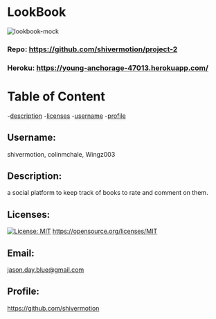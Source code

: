 # LookBook

![lookbook-mock](https://user-images.githubusercontent.com/75548830/148240330-a43a3853-cde8-470f-b303-7cd266bebedd.png)
### Repo: https://github.com/shivermotion/project-2 
### Heroku: https://young-anchorage-47013.herokuapp.com/

# Table of Content

-[description](#description) -[licenses](#licenses) -[username](#username) -[profile](#profile)

## Username:

shivermotion, colinmchale, Wingz003

## Description:

a social platform to keep track of books to rate and comment on them.

## Licenses:

[![License: MIT](https://img.shields.io/badge/License-MIT-yellow.svg)](https://opensource.org/licenses/MIT)
https://opensource.org/licenses/MIT

## Email:

jason.day.blue@gmail.com

## Profile:

https://github.com/shivermotion
